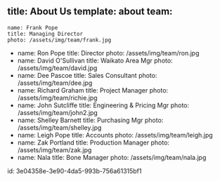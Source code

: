 title: About Us
template: about
team:
 - 
    name: Frank Pope
    title: Managing Director
    photo: /assets/img/team/frank.jpg
 - 
    name: Ron Pope
    title: Director
    photo: /assets/img/team/ron.jpg
 -  
    name: David O'Sullivan
    title: Waikato Area Mgr
    photo: /assets/img/team/david.jpg
 -  
    name: Dee Pascoe
    title: Sales Consultant
    photo: /assets/img/team/dee.jpg
 - 
    name: Richard Graham
    title: Project Manager
    photo: /assets/img/team/richie.jpg
 - 
    name: John Sutcliffe
    title: Engineering & Pricing Mgr
    photo: /assets/img/team/john2.jpg
 - 
    name: Shelley Barnett
    title: Purchasing Mgr
    photo: /assets/img/team/shelley.jpg 
 -
    name: Leigh Pope
    title: Accounts
    photo: /assets/img/team/leigh.jpg
  -  
    name: Zak Portland
    title: Production Manager
    photo: /assets/img/team/zak.jpg
 -
    name: Nala
    title: Bone Manager
    photo: /assets/img/team/nala.jpg   
  

id: 3e04358e-3e90-4da5-993b-756a61315bf1
